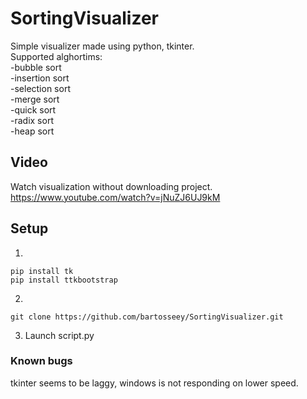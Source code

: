 # SortingVisualizer
Simple visualizer made using python, tkinter. <br />
Supported alghortims: <br />
-bubble sort <br />
-insertion sort <br />
-selection sort <br />
-merge sort <br />
-quick sort <br />
-radix sort <br />
-heap sort <br />

## Video
Watch visualization without downloading project.  <br />
https://www.youtube.com/watch?v=jNuZJ6UJ9kM

## Setup
1.
 ```
 pip install tk
 pip install ttkbootstrap
 ```
2. 
 ```
 git clone https://github.com/bartosseey/SortingVisualizer.git
 ```
3. Launch script.py


### Known bugs
tkinter seems to be laggy, windows is not responding on lower speed.
 
